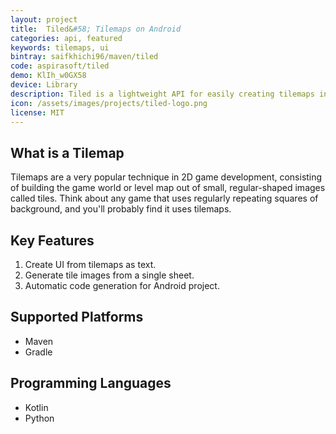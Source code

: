 ```yaml
---
layout: project
title:  Tiled&#58; Tilemaps on Android
categories: api, featured
keywords: tilemaps, ui
bintray: saifkhichi96/maven/tiled
code: aspirasoft/tiled
demo: KlIh_w0GX58
device: Library
description: Tiled is a lightweight API for easily creating tilemaps in Android. It is useful for applications and games which need to display tile-based graphics.
icon: /assets/images/projects/tiled-logo.png
license: MIT
---
```


## What is a Tilemap
Tilemaps are a very popular technique in 2D game development, consisting of building the game world or level map out of small, regular-shaped images called tiles. Think about any game that uses regularly repeating squares of
background, and you'll probably find it uses tilemaps.

## Key Features
1.  Create UI from tilemaps as text.
2.  Generate tile images from a single sheet.
3.  Automatic code generation for Android project.

## Supported Platforms
-   Maven
-   Gradle

## Programming Languages
-   Kotlin
-   Python
